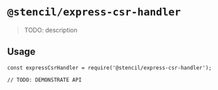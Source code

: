 # `@stencil/express-csr-handler`

> TODO: description

## Usage

```
const expressCsrHandler = require('@stencil/express-csr-handler');

// TODO: DEMONSTRATE API
```
